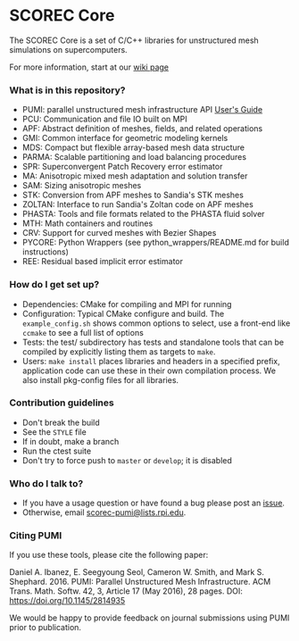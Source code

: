 # SCOREC Core #

The SCOREC Core is a set of C/C++ libraries for unstructured mesh
simulations on supercomputers.

For more information, start at our
[wiki page](https://github.com/SCOREC/core/wiki)

### What is in this repository? ###

* PUMI: parallel unstructured mesh infrastructure API
  [User's Guide](http://scorec.rpi.edu/~seol/PUMI.pdf)
* PCU: Communication and file IO built on MPI 
* APF: Abstract definition of meshes, fields, and related operations
* GMI: Common interface for geometric modeling kernels
* MDS: Compact but flexible array-based mesh data structure
* PARMA: Scalable partitioning and load balancing procedures
* SPR: Superconvergent Patch Recovery error estimator
* MA: Anisotropic mixed mesh adaptation and solution transfer
* SAM: Sizing anisotropic meshes
* STK: Conversion from APF meshes to Sandia's STK meshes
* ZOLTAN: Interface to run Sandia's Zoltan code on APF meshes
* PHASTA: Tools and file formats related to the PHASTA fluid solver
* MTH: Math containers and routines
* CRV: Support for curved meshes with Bezier Shapes
* PYCORE: Python Wrappers (see python_wrappers/README.md for build instructions)
* REE: Residual based implicit error estimator

### How do I get set up? ###

* Dependencies: CMake for compiling and MPI for running
* Configuration: Typical CMake configure and build.
  The `example_config.sh` shows common options to select,
  use a front-end like `ccmake` to see a full list of options
* Tests: the test/ subdirectory has tests and standalone
  tools that can be compiled by explicitly listing them as targets
  to `make`.
* Users: `make install` places libraries and headers in
  a specified prefix, application code can use these
  in their own compilation process.
  We also install pkg-config files for all libraries.

### Contribution guidelines ###

* Don't break the build
* See the `STYLE` file
* If in doubt, make a branch
* Run the ctest suite
* Don't try to force push to `master` or `develop`; it is disabled

### Who do I talk to? ###

* If you have a usage question or have found a bug please post an [issue](https://github.com/SCOREC/core/issues).
* Otherwise, email scorec-pumi@lists.rpi.edu.

### Citing PUMI

If you use these tools, please cite the following paper:

Daniel A. Ibanez, E. Seegyoung Seol, Cameron W. Smith, and Mark S. Shephard. 2016. PUMI: Parallel Unstructured Mesh Infrastructure. ACM Trans. Math. Softw. 42, 3, Article 17 (May 2016), 28 pages. DOI: https://doi.org/10.1145/2814935

We would be happy to provide feedback on journal submissions using PUMI prior to publication.
